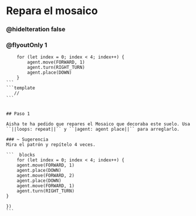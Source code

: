 # Repara el mosaico
### @hideIteration false 
### @flyoutOnly 1


```` ghost
    for (let index = 0; index < 4; index++) {
        agent.move(FORWARD, 1)
        agent.turn(RIGHT_TURN)
        agent.place(DOWN)
    }
```
```template
   //     
```


## Paso 1

Aisha te ha pedido que repares el Mosaico que decoraba este suelo. Usa ``||loops: repeat||`` y ``|agent: agent place||`` para arreglarlo.

### ~ Sugerencia 
Mira el patrón y repítelo 4 veces.

```  blocks
    for (let index = 0; index < 4; index++) {
    agent.move(FORWARD, 1)
    agent.place(DOWN)
    agent.move(FORWARD, 2)
    agent.place(DOWN)
    agent.move(FORWARD, 1)
    agent.turn(RIGHT_TURN)
}
         
})
```

